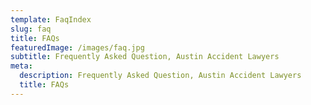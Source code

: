 ```yaml
---
template: FaqIndex
slug: faq
title: FAQs
featuredImage: /images/faq.jpg
subtitle: Frequently Asked Question, Austin Accident Lawyers
meta:
  description: Frequently Asked Question, Austin Accident Lawyers
  title: FAQs
---
```

